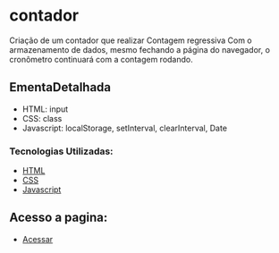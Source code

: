# contador
Criação de um contador que realizar Contagem regressiva
Com o armazenamento de dados, mesmo fechando a página do navegador, 
o cronômetro continuará com a contagem rodando.

## EmentaDetalhada
- HTML: input
- CSS: class
- Javascript: localStorage, setInterval, clearInterval, Date

### Tecnologias Utilizadas:

* [HTML](https://www.w3schools.com/html/)
* [CSS](https://www.w3schools.com/cssref/default.asp)
* [Javascript](https://www.w3schools.com/jsref/default.asp)

## Acesso a pagina:
* [Acessar](https://katianne23.github.io/contador/)
